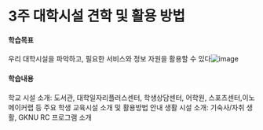 # 3주 대학시설 견학 및 활용 방법
#### 학습목표
우리 대학시설을 파악하고, 필요한 서비스와 정보 자원을 활용할 수 있다![image](https://github.com/user-attachments/assets/fd2182cd-594f-43ff-93d6-cb8d0475a41d)
#### 학습내용
학교 시설 소개: 도서관, 대학일자리플러스센터, 학생상담센터, 어학원, 스포츠센터,이노메이커랩 등 주요 학생 교육시설 소개 및 활용방법 안내
생활 시설 소개: 기숙사/자취 생활, GKNU RC 프로그램 소개
